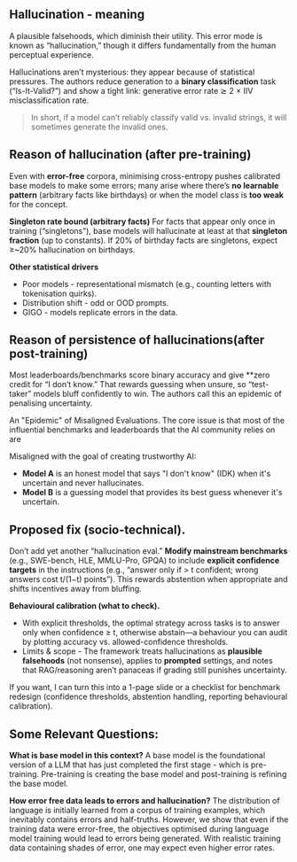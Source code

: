 
## Hallucination - meaning
A plausible falsehoods, which diminish their utility. This error mode is known as “hallucination,” though it differs fundamentally from the human perceptual experience.


Hallucinations aren’t mysterious: they appear because of statistical pressures. The authors reduce generation to a **binary classification** task (“Is-It-Valid?”) and show a tight link:  generative error rate ≳ 2 × IIV misclassification rate. 

> In short, if a model can’t reliably classify valid vs. invalid strings, it will sometimes generate the invalid ones.

## Reason of hallucination (after pre-training)
Even with **error-free** corpora, minimising cross-entropy pushes calibrated base models to make some errors; many arise where there’s **no learnable pattern** (arbitrary facts like birthdays) or when the model class is **too weak** for the concept.
    
**Singleton rate bound (arbitrary facts)**
For facts that appear only once in training (“singletons”), base models will hallucinate at least at that **singleton fraction** (up to constants). If 20% of birthday facts are singletons, expect ≥~20% hallucination on birthdays.
    
**Other statistical drivers**  
- Poor models -  representational mismatch (e.g., counting letters with tokenisation quirks).  
- Distribution shift - odd or OOD prompts.  
- GIGO - models replicate errors in the data.

## Reason of persistence of hallucinations(after post-training)
Most leaderboards/benchmarks score binary accuracy and give **zero credit for “I don’t know.” That rewards guessing when unsure, so “test-taker” models bluff confidently to win. The authors call this an epidemic of penalising uncertainty.

An "Epidemic" of Misaligned Evaluations. The core issue is that most of the influential benchmarks and leaderboards that the AI community relies on are

Misaligned with the goal of creating trustworthy AI:
- **Model A** is an honest model that says "I don't know" (IDK) when it's uncertain and never hallucinates.
- **Model B** is a guessing model that provides its best guess whenever it's uncertain.
    
## Proposed fix (socio-technical).
Don’t add yet another “hallucination eval.” **Modify mainstream benchmarks** (e.g., SWE-bench, HLE, MMLU-Pro, GPQA) to include **explicit confidence targets** in the instructions (e.g., “answer only if > t confident; wrong answers cost t/(1−t) points”). This rewards abstention when appropriate and shifts incentives away from bluffing.

**Behavioural calibration (what to check).** 
- With explicit thresholds, the optimal strategy across tasks is to answer only when confidence ≥ t, otherwise abstain—a behaviour you can audit by plotting accuracy vs. allowed-confidence thresholds.
- Limits & scope - The framework treats hallucinations as **plausible falsehoods** (not nonsense), applies to **prompted** settings, and notes that RAG/reasoning aren’t panaceas if grading still punishes uncertainty.

If you want, I can turn this into a 1-page slide or a checklist for benchmark redesign (confidence thresholds, abstention handling, reporting behavioural calibration).

## Some Relevant Questions:

**What is base model in this context?**
A base model is the foundational version of a LLM that has just completed the first stage - which is pre-training. Pre-training is creating the base model and post-training is refining the base model.

**How error free data leads to errors and hallucination?**
The distribution of language is initially learned from a corpus of training examples, which inevitably contains errors and half-truths. However, we show that even if the training data were error-free, the objectives optimised during language model training would lead to errors being generated. With realistic training data containing shades of error, one may expect even higher error rates.